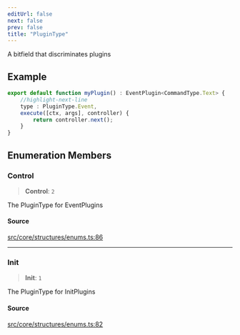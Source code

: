 ```yaml
---
editUrl: false
next: false
prev: false
title: "PluginType"
---
```


A bitfield that discriminates plugins

## Example

```ts
export default function myPlugin() : EventPlugin<CommandType.Text> {
    //highlight-next-line
    type : PluginType.Event,
    execute([ctx, args], controller) {
        return controller.next();
    }
}
```

## Enumeration Members

### Control

> **Control**: `2`

The PluginType for EventPlugins

#### Source

[src/core/structures/enums.ts:86](https://github.com/sern-handler/handler/blob/7c8e39defbafdd6312a04a2d30750d647a3ab22b/src/core/structures/enums.ts#L86)

***

### Init

> **Init**: `1`

The PluginType for InitPlugins

#### Source

[src/core/structures/enums.ts:82](https://github.com/sern-handler/handler/blob/7c8e39defbafdd6312a04a2d30750d647a3ab22b/src/core/structures/enums.ts#L82)

